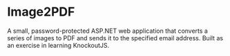 # Image2PDF
A small, password-protected ASP.NET web application that converts a series of images to PDF and sends it to the specified email address. Built as an exercise in learning KnockoutJS.
